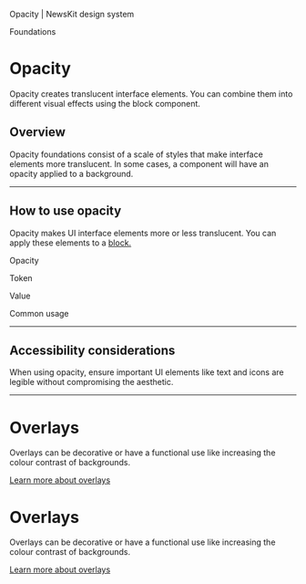 Opacity | NewsKit design system

Foundations

Opacity
=======

Opacity creates translucent interface elements. You can combine them into different visual effects using the block component.

Overview
--------

Opacity foundations consist of a scale of styles that make interface elements more translucent. In some cases, a component will have an opacity applied to a background.

* * *

How to use opacity
------------------

Opacity makes UI interface elements more or less translucent. You can apply these elements to a [block.](/components/block/)  

Opacity

Token

Value

Common usage

* * *

Accessibility considerations
----------------------------

When using opacity, ensure important UI elements like text and icons are legible without compromising the aesthetic.

* * *

Overlays
========

Overlays can be decorative or have a functional use like increasing the colour contrast of backgrounds.

[Learn more about overlays](/theme/foundation/overlays/)

Overlays
========

Overlays can be decorative or have a functional use like increasing the colour contrast of backgrounds.

[Learn more about overlays](/theme/foundation/overlays/)